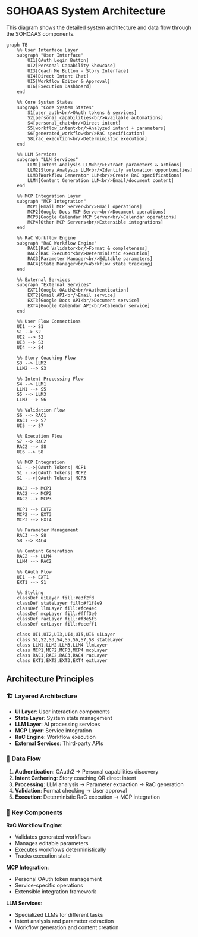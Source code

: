 # SOHOAAS System Architecture

This diagram shows the detailed system architecture and data flow through the SOHOAAS components.

```mermaid
graph TB
    %% User Interface Layer
    subgraph "User Interface"
        UI1[OAuth Login Button]
        UI2[Personal Capability Showcase]
        UI3[Coach Me Button - Story Interface]
        UI4[Direct Intent Chat]
        UI5[Workflow Editor & Approval]
        UI6[Execution Dashboard]
    end
    
    %% Core System States
    subgraph "Core System States"
        S1[user_auth<br/>OAuth tokens & services]
        S2[personal_capabilities<br/>Available automations]
        S4[personal_chat<br/>Direct intent]
        S5[workflow_intent<br/>Analyzed intent + parameters]
        S6[generated_workflow<br/>RaC specification]
        S8[rac_execution<br/>Deterministic execution]
    end
    
    %% LLM Services
    subgraph "LLM Services"
        LLM1[Intent Analysis LLM<br/>Extract parameters & actions]
        LLM2[Story Analysis LLM<br/>Identify automation opportunities]
        LLM3[Workflow Generator LLM<br/>Create RaC specifications]
        LLM4[Content Generation LLM<br/>Email/document content]
    end
    
    %% MCP Integration Layer
    subgraph "MCP Integration"
        MCP1[Gmail MCP Server<br/>Email operations]
        MCP2[Google Docs MCP Server<br/>Document operations]
        MCP3[Google Calendar MCP Server<br/>Calendar operations]
        MCP4[Other MCP Servers<br/>Extensible integrations]
    end
    
    %% RaC Workflow Engine
    subgraph "RaC Workflow Engine"
        RAC1[RaC Validator<br/>Format & completeness]
        RAC2[RaC Executor<br/>Deterministic execution]
        RAC3[Parameter Manager<br/>Editable parameters]
        RAC4[State Manager<br/>Workflow state tracking]
    end
    
    %% External Services
    subgraph "External Services"
        EXT1[Google OAuth2<br/>Authentication]
        EXT2[Gmail API<br/>Email service]
        EXT3[Google Docs API<br/>Document service]
        EXT4[Google Calendar API<br/>Calendar service]
    end
    
    %% User Flow Connections
    UI1 --> S1
    S1 --> S2
    UI2 --> S2
    UI3 --> S3
    UI4 --> S4
    
    %% Story Coaching Flow
    S3 --> LLM2
    LLM2 --> S3
    
    %% Intent Processing Flow
    S4 --> LLM1
    LLM1 --> S5
    S5 --> LLM3
    LLM3 --> S6
    
    %% Validation Flow
    S6 --> RAC1
    RAC1 --> S7
    UI5 --> S7
    
    %% Execution Flow
    S7 --> RAC2
    RAC2 --> S8
    UI6 --> S8
    
    %% MCP Integration
    S1 -.->|OAuth Tokens| MCP1
    S1 -.->|OAuth Tokens| MCP2
    S1 -.->|OAuth Tokens| MCP3
    
    RAC2 --> MCP1
    RAC2 --> MCP2
    RAC2 --> MCP3
    
    MCP1 --> EXT2
    MCP2 --> EXT3
    MCP3 --> EXT4
    
    %% Parameter Management
    RAC3 --> S8
    S8 --> RAC4
    
    %% Content Generation
    RAC2 --> LLM4
    LLM4 --> RAC2
    
    %% OAuth Flow
    UI1 --> EXT1
    EXT1 --> S1
    
    %% Styling
    classDef uiLayer fill:#e3f2fd
    classDef stateLayer fill:#f1f8e9
    classDef llmLayer fill:#fce4ec
    classDef mcpLayer fill:#fff3e0
    classDef racLayer fill:#f3e5f5
    classDef extLayer fill:#eceff1
    
    class UI1,UI2,UI3,UI4,UI5,UI6 uiLayer
    class S1,S2,S3,S4,S5,S6,S7,S8 stateLayer
    class LLM1,LLM2,LLM3,LLM4 llmLayer
    class MCP1,MCP2,MCP3,MCP4 mcpLayer
    class RAC1,RAC2,RAC3,RAC4 racLayer
    class EXT1,EXT2,EXT3,EXT4 extLayer
```

## Architecture Principles

### 🏗️ **Layered Architecture**
- **UI Layer**: User interaction components
- **State Layer**: System state management
- **LLM Layer**: AI processing services
- **MCP Layer**: Service integration
- **RaC Engine**: Workflow execution
- **External Services**: Third-party APIs

### 🔄 **Data Flow**
1. **Authentication**: OAuth2 → Personal capabilities discovery
2. **Intent Gathering**: Story coaching OR direct intent
3. **Processing**: LLM analysis → Parameter extraction → RaC generation
4. **Validation**: Format checking → User approval
5. **Execution**: Deterministic RaC execution → MCP integration

### 🎯 **Key Components**

**RaC Workflow Engine**:
- Validates generated workflows
- Manages editable parameters
- Executes workflows deterministically
- Tracks execution state

**MCP Integration**:
- Personal OAuth token management
- Service-specific operations
- Extensible integration framework

**LLM Services**:
- Specialized LLMs for different tasks
- Intent analysis and parameter extraction
- Workflow generation and content creation
